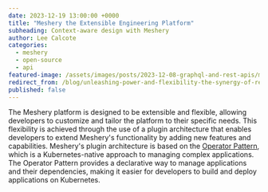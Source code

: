 ```yaml
---
date: 2023-12-19 13:00:00 +0000
title: "Meshery the Extensible Engineering Platform"
subheading: Context-aware design with Meshery
author: Lee Calcote
categories:
  - meshery
  - open-source
  - api
featured-image: /assets/images/posts/2023-12-08-graphql-and-rest-apis/meshery-apis.jpeg
redirect_from: /blog/unleashing-power-and-flexibility-the-synergy-of-rest-and-graphql-in-meshery
published: false
---
```

The Meshery platform is designed to be extensible and flexible, allowing developers to customize and tailor the platform to their specific needs. This flexibility is achieved through the use of a plugin architecture that enables developers to extend Meshery's functionality by adding new features and capabilities. Meshery's plugin architecture is based on the [Operator Pattern](https://kubernetes.io/docs/concepts/extend-kubernetes/operator/), which is a Kubernetes-native approach to managing complex applications. The Operator Pattern provides a declarative way to manage applications and their dependencies, making it easier for developers to build and deploy applications on Kubernetes.


